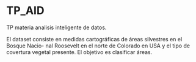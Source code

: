 # TP_AID
TP materia analisis inteligente de datos.

El dataset consiste en medidas cartográficas de áreas silvestres en el Bosque Nacio-
nal Roosevelt en el norte de Colorado en USA y el tipo de covertura vegetal presente.
El objetivo es clasificar áreas.
